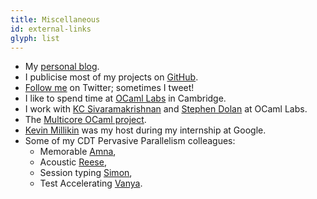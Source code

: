 ```yaml
---
title: Miscellaneous
id: external-links
glyph: list
---
```

* My [personal blog](http://www.dhil.net/blog).
* I publicise most of my projects on [GitHub](https://www.github.com/dhil).
* [Follow me](https://twitter.com/intent/user?screen_name=dhillerstrom) on Twitter; sometimes I tweet!
* I like to spend time at [OCaml Labs](http://ocamllabs.io) in Cambridge.
* I work with [KC Sivaramakrishnan](http://kcsrk.info/) and [Stephen Dolan](http://stedolan.net) at OCaml Labs.
* The [Multicore OCaml project](https://github.com/ocamllabs/ocaml-multicore).
* [Kevin Millikin](https://github.com/kmillikin) was my host during my internship at Google.
* Some of my CDT Pervasive Parallelism colleagues:
    - Memorable [Amna](http://homepages.inf.ed.ac.uk/s1521171/),
    - Acoustic [Reese](http://homepages.inf.ed.ac.uk/s1147290/),
    - Session typing [Simon](http://homepages.inf.ed.ac.uk/s1430862/),
    - Test Accelerating [Vanya](http://homepages.inf.ed.ac.uk/s0835905/).
